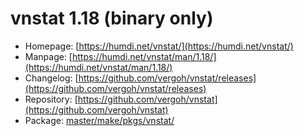 # vnstat 1.18 (binary only)
 - Homepage: [https://humdi.net/vnstat/](https://humdi.net/vnstat/)
 - Manpage: [https://humdi.net/vnstat/man/1.18/](https://humdi.net/vnstat/man/1.18/)
 - Changelog: [https://github.com/vergoh/vnstat/releases](https://github.com/vergoh/vnstat/releases)
 - Repository: [https://github.com/vergoh/vnstat](https://github.com/vergoh/vnstat)
 - Package: [master/make/pkgs/vnstat/](https://github.com/Freetz-NG/freetz-ng/tree/master/make/pkgs/vnstat/)


